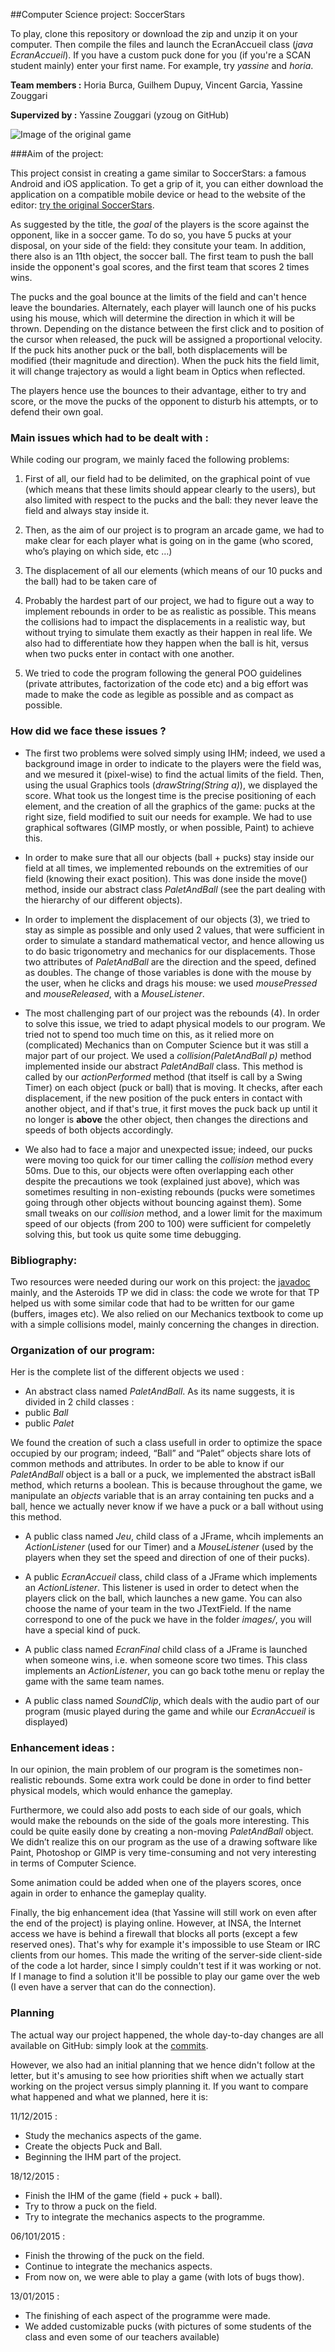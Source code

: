 ##Computer Science project: SoccerStars

To play, clone this repository or download the zip and unzip it on your computer. Then compile the files and launch the EcranAccueil class (*java EcranAccueil*). If you have a custom puck done for you (if you're a SCAN student mainly) enter your first name. For example, try *yassine* and *horia*.

**Team members :** Horia Burca, Guilhem Dupuy, Vincent Garcia, Yassine Zouggari

**Supervized by :** Yassine Zouggari (yzoug on GitHub)

![Image of the original game](http://i.imgur.com/Tchcfxw.jpg)

###Aim of the project: 

This project consist in creating a game similar to SoccerStars: a famous Android and iOS application. To get a grip of it, you can either download the application on a compatible mobile device or head to the website of the editor: [try the original SoccerStars](http://www.miniclip.com/games/soccer-stars-mobile/fr/). 

As suggested by the title, the *goal* of the players is the score against the opponent, like in a soccer game. To do so, you have 5 pucks at your disposal, on your side of the field: they consitute your team. In addition, there also is an 11th object, the soccer ball. The first team to push the ball inside the opponent's goal scores, and the first team that scores 2 times wins.

The pucks and the goal bounce at the limits of the field and can't hence leave the boundaries. Alternately, each player will launch one of his pucks using his mouse, which will determine the direction in which it will be thrown. Depending on the distance between the first click and to position of the cursor when released, the puck will be assigned a proportional velocity. If the puck hits another puck or the ball, both displacements will be modified (their magnitude and direction). When the puck hits the field limit, it will change trajectory as would a light beam in Optics when reflected.

The players hence use the bounces to their advantage, either to try and score, or the move the pucks of the opponent to disturb his attempts, or to defend their own goal.

### Main issues which had to be dealt with :

While coding our program, we mainly faced the following problems:

1. First of all, our field had to be delimited, on the graphical point of vue (which means that these limits should appear clearly to the users), but also limited with respect to the pucks and the ball: they never leave the field and always stay inside it.

2. Then, as the aim of our project is to program an arcade game, we had to make clear for each player what is going on in the game (who scored, who’s playing on which side, etc …)

3. The displacement of all our elements (which means of our 10 pucks and the ball) had to be taken care of

4. Probably the hardest part of our project, we had to figure out a way to implement rebounds in order to be as realistic as possible. This means the collisions had to impact the displacements in a realistic way, but without trying to simulate them exactly as their happen in real life. We also had to differentiate how they happen when the ball is hit, versus when two pucks enter in contact with one another.

5. We tried to code the program following the general POO guidelines (private attributes, factorization of the code etc) and a big effort was made to make the code as legible as possible and as compact as possible.

### How did we face these issues ?

* The first two problems were solved simply using IHM; indeed, we used a background image in order to indicate to the players were the field was, and we mesured it (pixel-wise) to find the actual limits of the field. Then, using the usual Graphics tools (*drawString(String a)*), we displayed the score. What took us the longest time is the precise positioning of each element, and the creation of all the graphics of the game: pucks at the right size, field modified to suit our needs for example. We had to use graphical softwares (GIMP mostly, or when possible, Paint) to achieve this.

* In order to make sure that all our objects (ball + pucks) stay inside our field at all times, we implemented rebounds on the extremities of our field (knowing their exact position). This was done inside the move() method, inside our abstract class *PaletAndBall* (see the part dealing with the hierarchy of our different objects).

* In order to implement the displacement of our objects (3), we tried to stay as simple as possible and only used 2 values, that were sufficient in order to simulate a standard mathematical vector, and hence allowing us to do basic trigonometry and mechanics for our displacements. Those two attributes of *PaletAndBall* are the direction and the speed, defined as doubles. The change of those variables is done with the mouse by the user, when he clicks and drags his mouse: we used *mousePressed* and *mouseReleased*, with a *MouseListener*.

* The most challenging part of our project was the rebounds (4). In order to solve this issue, we tried to adapt physical models to our program. We tried not to spend too much time on this, as it relied more on (complicated) Mechanics than on Computer Science but it was still a major part of our project. We used a *collision(PaletAndBall p)* method implemented inside our abstract *PaletAndBall* class. This method is called by our *actionPerformed* method (that itself is call by a Swing Timer) on each object (puck or ball) that is moving. It checks, after each displacement, if the new position of the puck enters in contact with another object, and if that's true, it first moves the puck back up until it no longer is **above** the other object, then changes the directions and speeds of both objects accordingly.

* We also had to face a major and unexpected issue; indeed, our pucks were moving too quick for our timer calling the *collision* method every 50ms. Due to this, our objects were often overlapping each other despite the precautions we took (explained just above), which was sometimes resulting in non-existing rebounds (pucks were sometimes going through other objects without bouncing against them). Some small tweaks on our *collision* method, and a lower limit for the maximum speed of our objects (from 200 to 100) were sufficient for compeletly solving this, but took us quite some time debugging.
 
### Bibliography:

Two resources were needed during our work on this project: the [javadoc](https://docs.oracle.com/javase/7/docs/api/) mainly, and the Asteroids TP we did in class: the code we wrote for that TP helped us with some similar code that had to be written for our game (buffers, images etc).
We also relied on our Mechanics textbook to come up with a simple collisions model, mainly concerning the changes in direction.

### Organization of our program:

Her is the complete list of the different objects we used :

* An abstract class named *PaletAndBall*. As its name suggests, it is divided in 2 child classes :
 * public *Ball*
 * public *Palet*

We found the creation of such a class usefull in order to optimize the space occupied by our program; indeed, “Ball” and “Palet” objects share lots of common methods and attributes. In order to be able to know if our *PaletAndBall* object is a ball or a puck, we implemented the abstract isBall method, which returns a boolean. This is because throughout the game, we manipulate an *objects* variable that is an array containing ten pucks and a ball, hence we actually never know if we have a puck or a ball without using this method.

* A public class named *Jeu*, child class of a JFrame, whcih implements an *ActionListener* (used for our Timer) and a *MouseListener* (used by the players when they set the speed and direction of one of their pucks).

* A public *EcranAccueil* class, child class of a JFrame which implements an *ActionListener*. This listener is used in order to detect when the players click on the ball, which launches a new game. You can also choose the name of your team in the two JTextField. If the name correspond to one of the puck we have in the folder *images/*, you will have a special kind of puck.

* A public class named *EcranFinal* child class of a JFrame is launched when someone wins, i.e. when someone score two times. This class implements an *ActionListener*, you can go back tothe menu or replay the game with the same team names.

* A public class named *SoundClip*, which deals with the audio part of our program (music played during the game and while our *EcranAccueil* is displayed)

### Enhancement ideas :

In our opinion, the main problem of our program is the sometimes non-realistic rebounds. Some extra work could be done in order to find better physical models, which would enhance the gameplay.

Furthermore, we could also add posts to each side of our goals, which would make the rebounds on the side of the goals more interesting. This could be quite easily done by creating a non-moving *PaletAndBall* object. We didn’t realize this on our program as the use of a drawing software like Paint, Photoshop or GIMP is very time-consuming and not very interesting in terms of Computer Science.

Some animation could be added when one of the players scores, once again in order to enhance the gameplay quality.

Finally, the big enhancement idea (that Yassine will still work on even after the end of the project) is playing online. However, at INSA, the Internet access we have is behind a firewall that blocks all ports (except a few reserved ones). That's why for example it's impossible to use Steam or IRC clients from our homes. This made the writing of the server-side client-side of the code a lot harder, since I simply couldn't test if it was working or not. If I manage to find a solution it'll be possible to play our game over the web (I even have a server that can do the connection).

### Planning

The actual way our project happened, the whole day-to-day changes are all available on GitHub: simply look at the [commits](https://github.com/yzoug/soccer-stars-clone/commits/master).

However, we also had an initial planning that we hence didn't follow at the letter, but it's amusing to see how priorities shift when we actually start working on the project versus simply planning it. If you want to compare what happened and what we planned, here it is:

11/12/2015 :
* Study the mechanics aspects of the game.
* Create the objects Puck and Ball.
* Beginning the IHM part of the project.

18/12/2015 :
* Finish the IHM of the game (field + puck + ball).
* Try to throw a puck on the field.
* Try to integrate the mechanics aspects to the programme.
        
06/101/2015 :
* Finish the throwing of the puck on the field.
* Continue to integrate the mechanics aspects.
* From now on, we were able to play a game (with lots of bugs thow).

13/01/2015 :
* The finishing of each aspect of the programme were made.
* We added customizable pucks (with pictures of some students of the class and even some of our teachers available)

